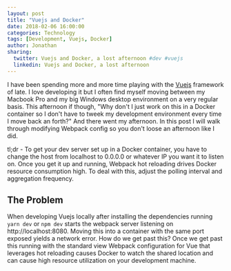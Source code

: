 ```yaml
---
layout: post
title: "Vuejs and Docker"
date: 2018-02-06 16:00:00
categories: Technology
tags: [Development, Vuejs, Docker]
author: Jonathan
sharing:
  twitter: Vuejs and Docker, a lost afternoon #dev #vuejs
  linkedin: Vuejs and Docker, a lost afternoon
---
```


I have been spending more and more time playing with the [Vuejs](//vuejs.org) framework of late. I love developing it but I often find myself moving between my Macbook Pro and my big Windows desktop environment on a very regular basis. This afternoon if though, "Why don't I just work on this in a Docker container so I don't have to tweek my development environment every time I move back an forth?" And there went my afternoon. In this post I will walk through modifying Webpack config so you don't loose an afternoon like I did.

tl;dr - To get your dev server set up in a Docker container, you have to change the host from localhost to 0.0.0.0 or whatever IP you want it to listen on. Once you get it up and running, Webpack hot reloading drives Docker resource consumption high. To deal with this, adjust the polling interval and aggregation frequency.

## The Problem

When developing Vuejs locally after installing the dependencies running `yarn dev` or `npm dev` starts the webpack server listening on http://localhost:8080. Moving this into a container with the same port exposed yields a network error. How do we get past this? Once we get past this running with the standard view Webpack configuration for Vue that leverages hot reloading causes Docker to watch the shared location and can cause high resource utilization on your development machine.
